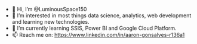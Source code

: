 - 👋 Hi, I’m @LuminousSpace150
- 👀 I’m interested in most things data science, analytics, web development and learning new technologies.
- 🌱 I’m currently learning SSIS, Power BI and Google Cloud Platform.
- 📫 Reach me on: https://www.linkedin.com/in/aaron-gonsalves-r136a1

<!---
LuminousSpace150/LuminousSpace150 is a ✨ special ✨ repository because its `README.md` (this file) appears on your GitHub profile.
You can click the Preview link to take a look at your changes.
--->
